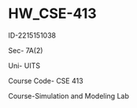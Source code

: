 # HW_CSE-413

ID-2215151038

Sec- 7A(2)

Uni- UITS

Course Code- CSE 413

Course-Simulation and Modeling Lab
